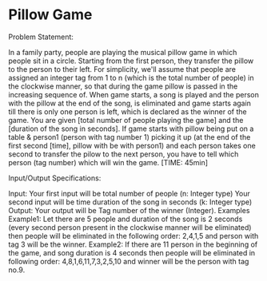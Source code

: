# Pillow Game

 
Problem Statement:

In a family party, people are playing the musical pillow game in which people sit in a circle. Starting from the first person, they transfer the pillow to the person to their left. For simplicity, we'll assume that people are assigned an integer tag from 1 to n (which is the total number of people) in the clockwise manner, so that during the game pillow is passed in the increasing sequence of. When game starts, a song is played and the
person with the pillow at the end of the song, is eliminated and game starts again till there is only one person is left, which is declared as the winner of the game.
  You are given [total number of people playing the game] and the [duration of the song in seconds]. If game starts with pillow being put on a table & person1 (person with tag number 1) picking it up (at the end of the first second [time], pillow with be with person1) and each person takes one second to transfer the pilow to the next person, you have to tell which person (tag number) which will win the game.   [TIME: 45min]
  
Input/Output Specifications:
 
Input:
Your first input will be total number of people (n: Integer type)
Your second input will be time duration of the song in seconds (k: Integer type)
Output:
Your output will be Tag number of the winner (Integer).
Examples
Example1: Let there are 5 people and duration of the song is 2 seconds (every second person present in the clockwise manner will be eliminated) then people will be eliminated in the following order: 2,4,1,5 and person with tag 3 will be the winner.
Example2: If there are 11 person in the beginning of the game, and song duration is 4 seconds then people will be eliminated in following order:
 4,8,1,6,11,7,3,2,5,10 and winner will be the person with tag no.9.

